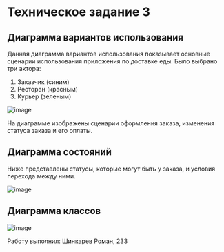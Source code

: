 # Техническое задание 3

## Диаграмма вариантов использования

Данная диаграмма вариантов использования показывает основные сценарии использования приложения по доставке еды. Было выбрано три актора:
1) Заказчик (синим)
2) Ресторан (красным)
3) Курьер (зеленым)

![image](https://github.com/RomaShinkarev/programming_techonlogy_3/assets/85445712/0e1dbe56-75d6-4f59-986c-87cdfac6826e)

На диаграмме изображены сценарии оформления заказа, изменения статуса заказа  и его оплаты.

## Диаграмма состояний

Ниже представлены статусы, которые могут быть у заказа, и условия перехода между ними.

![image](https://github.com/RomaShinkarev/programming_techonlogy_3/assets/85445712/58945680-6374-40ae-9cd6-0b4474793b0e)

## Диаграмма классов

![image](https://github.com/RomaShinkarev/programming_techonlogy_3/assets/85445712/9932b3c7-adc7-422a-9ef2-b77aea716c73)


Работу выполнил: Шинкарев Роман, 233
